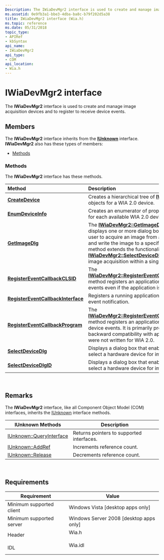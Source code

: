 ```yaml
---
Description: The IWiaDevMgr2 interface is used to create and manage image acquisition devices and to register to receive device events.
ms.assetid: 0e9fb3a1-bbe3-4dba-ba8c-b79f202d5a38
title: IWiaDevMgr2 interface (Wia.h)
ms.topic: reference
ms.date: 05/31/2018
topic_type: 
- APIRef
- kbSyntax
api_name: 
- IWiaDevMgr2
api_type: 
- COM
api_location: 
- Wia.h
---
```


# IWiaDevMgr2 interface

The **IWiaDevMgr2** interface is used to create and manage image acquisition devices and to register to receive device events.

## Members

The **IWiaDevMgr2** interface inherits from the [**IUnknown**](/windows/win32/api/unknwn/nn-unknwn-iunknown) interface. **IWiaDevMgr2** also has these types of members:

-   [Methods](#methods)

### Methods

The **IWiaDevMgr2** interface has these methods.



| Method                                                                                    | Description                                                                                                                                                                                                                                                                                                                                                                                                  |
|:------------------------------------------------------------------------------------------|:-------------------------------------------------------------------------------------------------------------------------------------------------------------------------------------------------------------------------------------------------------------------------------------------------------------------------------------------------------------------------------------------------------------|
| [**CreateDevice**](-wia-iwiadevmgr2-createdevice.md)                                     | Creates a hierarchical tree of [**IWiaItem2**](-wia-iwiaitem2.md) objects for a WIA 2.0 device. <br/>                                                                                                                                                                                                                                                                                                 |
| [**EnumDeviceInfo**](-wia-iwiadevmgr2-enumdeviceinfo.md)                                 | Creates an enumerator of property information for each available WIA 2.0 device. <br/>                                                                                                                                                                                                                                                                                                                 |
| [**GetImageDlg**](-wia-iwiadevmgr2-getimagedlg.md)                                       | The [**IWiaDevMgr2::GetImageDlg**](-wia-iwiadevmgr2-getimagedlg.md) method displays one or more dialog boxes that enable a user to acquire an image from a WIA 2.0 device and write the image to a specified file. This method extends the functionality of [**IWiaDevMgr2::SelectDeviceDlg**](-wia-iwiadevmgr2-selectdevicedlg.md) to encapsulate image acquisition within a single API call. <br/> |
| [**RegisterEventCallbackCLSID**](-wia-iwiadevmgr2-registereventcallbackclsid.md)         | The [**IWiaDevMgr2::RegisterEventCallbackCLSID**](-wia-iwiadevmgr2-registereventcallbackclsid.md) method registers an application to receive events even if the application is not running.<br/>                                                                                                                                                                                                      |
| [**RegisterEventCallbackInterface**](-wia-iwiadevmgr2-registereventcallbackinterface.md) | Registers a running application for WIA 2.0 event notification. <br/>                                                                                                                                                                                                                                                                                                                                  |
| [**RegisterEventCallbackProgram**](-wia-iwiadevmgr2-registereventcallbackprogram.md)     | The [**IWiaDevMgr2::RegisterEventCallbackProgram**](-wia-iwiadevmgr2-registereventcallbackprogram.md) method registers an application to receive device events. It is primarily provided for backward compatibility with applications that were not written for WIA 2.0.<br/>                                                                                                                         |
| [**SelectDeviceDlg**](-wia-iwiadevmgr2-selectdevicedlg.md)                               | Displays a dialog box that enables the user to select a hardware device for image acquisition. <br/>                                                                                                                                                                                                                                                                                                   |
| [**SelectDeviceDlgID**](-wia-iwiadevmgr2-selectdevicedlgid.md)                           | Displays a dialog box that enables the user to select a hardware device for image acquisition. <br/>                                                                                                                                                                                                                                                                                                   |



 

## Remarks

The **IWiaDevMgr2** interface, like all Component Object Model (COM) interfaces, inherits the [IUnknown](/windows/win32/api/unknwn/nn-unknwn-iunknown) interface methods.



| IUnknown Methods                                        | Description                               |
|---------------------------------------------------------|-------------------------------------------|
| [IUnknown::QueryInterface](/windows/win32/api/unknwn/nf-unknwn-iunknown-queryinterface(q)) | Returns pointers to supported interfaces. |
| [IUnknown::AddRef](/windows/win32/api/unknwn/nf-unknwn-iunknown-addref)                 | Increments reference count.               |
| [IUnknown::Release](/windows/win32/api/unknwn/nf-unknwn-iunknown-release)               | Decrements reference count.               |



 

## Requirements



| Requirement | Value |
|-------------------------------------|------------------------------------------------------------------------------------|
| Minimum supported client<br/> | Windows Vista \[desktop apps only\]<br/>                                     |
| Minimum supported server<br/> | Windows Server 2008 \[desktop apps only\]<br/>                               |
| Header<br/>                   | <dl> <dt>Wia.h</dt> </dl>   |
| IDL<br/>                      | <dl> <dt>Wia.idl</dt> </dl> |



 

 
